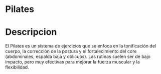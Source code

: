 # Pilates

# Descripcion
El Pilates es un sistema de ejercicios que se enfoca en la tonificación del cuerpo, la corrección de la postura y el fortalecimiento del core (abdominales, espalda baja y oblicuos).
Las rutinas suelen ser de bajo impacto, pero muy efectivas para mejorar la fuerza muscular y la flexibilidad.
